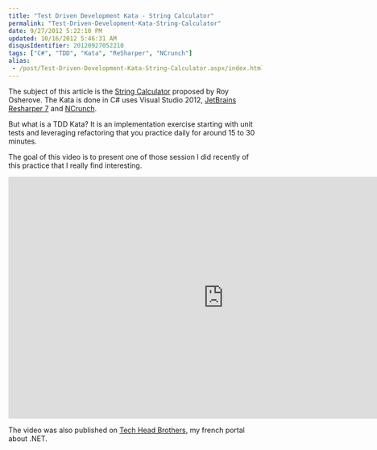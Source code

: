 ```yaml
---
title: "Test Driven Development Kata - String Calculator"
permalink: "Test-Driven-Development-Kata-String-Calculator"
date: 9/27/2012 5:22:10 PM
updated: 10/16/2012 5:46:31 AM
disqusIdentifier: 20120927052210
tags: ["C#", "TDD", "Kata", "ReSharper", "NCrunch"]
alias:
 - /post/Test-Driven-Development-Kata-String-Calculator.aspx/index.html
---
```

The subject of this article is the [String Calculator](http://osherove.com/tdd-kata-1/) proposed by Roy Osherove. The Kata is done in C# uses Visual Studio 2012, [JetBrains Resharper 7](www.jetbrains.com/resharper/) and [NCrunch](http://ncrunch.net).

But what is a TDD Kata? It is an implementation exercise starting with unit tests and leveraging refactoring that you practice daily for around 15 to 30 minutes.
<!-- more -->

The goal of this video is to present one of those session I did recently of this practice that I really find interesting.
 <iframe height="480" src="http://www.youtube.com/embed/79N60Wm0ntA" frameborder="0" width="853" allowfullscreen="allowfullscreen"></iframe>  

The video was also published on [Tech Head Brothers](http://www.techheadbrothers.com/Articles.aspx/test-driven-development-kata-string-calculator), my french portal about .NET.
